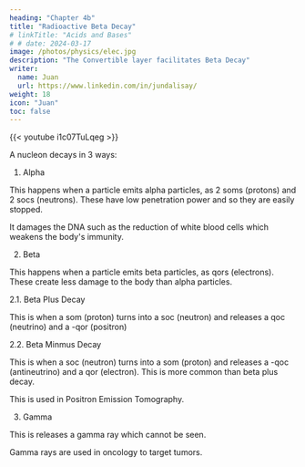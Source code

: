 ```yaml
---
heading: "Chapter 4b"
title: "Radioactive Beta Decay"
# linkTitle: "Acids and Bases"
# # date: 2024-03-17
image: /photos/physics/elec.jpg
description: "The Convertible layer facilitates Beta Decay"
writer:
  name: Juan
  url: https://www.linkedin.com/in/jundalisay/
weight: 18
icon: "Juan"
toc: false
---
```



{{< youtube i1c07TuLqeg >}}

A nucleon decays in 3 ways:

1. Alpha

This happens when a particle emits alpha particles, as 2 soms (protons) and 2 socs (neutrons). These have low penetration power and so they are easily stopped. 

It damages the DNA such as the reduction of white blood cells which weakens the body's immunity. 


2. Beta 

This happens when a particle emits beta particles, as qors (electrons). These create less damage to the body than alpha particles. 


2.1. Beta Plus Decay

This is when a som (proton) turns into a soc (neutron) and releases a qoc (neutrino) and a -qor (positron)


2.2. Beta Minmus Decay

This is when a soc (neutron) turns into a som (proton) and releases a -qoc (antineutrino) and a qor (electron). This is more common than beta plus decay.

This is used in Positron Emission Tomography.


3. Gamma 

This is releases a gamma ray which cannot be seen. 

Gamma rays are used in oncology to target tumors. 


<!-- Isotopes are the number of neutrons in a nucleon. This makes it part of the convertible layer -->




<!-- https://youtu.be/i1c07TuLqeg -->

<!-- Beta Plus Decay happens when a proton turns into a neutron when energy is added.

This raises its aether beyond what is natural for a proton. 

This causes it to convert into a neutron. 

The excess aether is ejected into the aetherspace, creating a neutrino and a positron.

This also converts an up quark into a down quark.

This cancels out its rotation, giving it a neutral charge and added mass.

Beta Minus Decay happens when a neutron gives off its aether.

This reverses the process, turning it back to a proton, but creates an electron and anti neutrino instead.

 -->